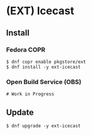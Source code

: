 # (EXT) Icecast

## Install

### Fedora COPR

```
$ dnf copr enable pkgstore/ext
$ dnf install -y ext-icecast
```

### Open Build Service (OBS)

```
# Work in Progress
```

## Update

```
$ dnf upgrade -y ext-icecast
```
